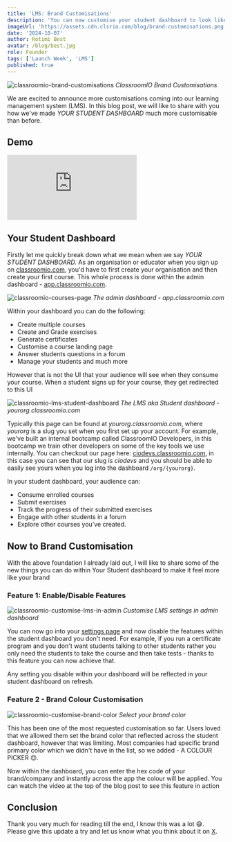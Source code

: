 ```yaml
---
title: 'LMS: Brand Customisations'
description: 'You can now customise your student dashboard to look like your brand and determine what features you want to enable or disable.'
imageUrl: 'https://assets.cdn.clsrio.com/blog/brand-customisations.png'
date: '2024-10-07'
author: Rotimi Best
avatar: /blog/best.jpg
role: Founder
tags: ['Launch Week', 'LMS']
published: true
---
```


![classroomio-brand-customisations](https://assets.cdn.clsrio.com/blog/brand-customisations.png)
_ClassroomIO Brand Customisations_

We are excited to announce more customisations coming into our learning management system (LMS). In this blog post, we will like to share with you how we've made *YOUR* *STUDENT DASHBOARD* much more customisable than before.

## Demo

<iframe class="embed mb-5" src="https://www.youtube.com/embed/y46mvF_1IWk?si=W39qbrW3KJ3DGO3Q" title="YouTube video player" frameborder="0" allow="accelerometer; autoplay; clipboard-write; encrypted-media; gyroscope; picture-in-picture; web-share" referrerpolicy="strict-origin-when-cross-origin" allowfullscreen></iframe>

## Your Student Dashboard

Firstly let me quickly break down what we mean when we say _YOUR STUDENT DASHBOARD._ As an organisation or educator when you sign up on [classroomio.com](https://peopletalk.io), you'd have to first create your organisation and then create your first course. This whole process is done within the admin dashboard - [app.classroomio.com](https://peopletalk.io).

![classroomio-courses-page](https://brand.cdn.clsrio.com/classroomio-courses.png)
_The admin dashboard - app.classroomio.com_

Within your dashboard you can do the following:

- Create multiple courses
- Create and Grade exercises
- Generate certificates
- Customise a course landing page
- Answer students questions in a forum
- Manage your students and much more

However that is not the UI that your audience will see when they consume your course. When a student signs up for your course, they get redirected to this UI

![classroomio-lms-student-dashboard](https://brand.cdn.clsrio.com/classroomio-lms-courses.png)
_The LMS aka Student dashboard - yourorg.classroomio.com_

Typically this page can be found at *yourorg.classroomio.com*, where *yourorg* is a slug you set when you first set up your account. For example, we've built an internal bootcamp called ClassroomIO Developers, in this bootcamp we train other developers on some of the key tools we use internally. You can checkout our page here: [ciodevs.classroomio.com](https://ciodevs.classroomio.com), in this case you can see that our slug is *ciodevs* and you should be able to easily see yours when you log into the dashboard `/org/{yourorg}`.

In your student dashboard, your audience can:

- Consume enrolled courses
- Submit exercises
- Track the progress of their submitted exercises
- Engage with other students in a forum
- Explore other courses you've created.

## Now to Brand Customisation

With the above foundation I already laid out, I will like to share some of the new things you can do within Your Student dashboard to make it feel more like your brand

### Feature 1: Enable/Disable Features

![classroomio-customise-lms-in-admin](https://brand.cdn.clsrio.com/customise-lms.png)
_Customise LMS settings in admin dashboard_

You can now go into your [settings page](https://peopletalk.io/org/*/settings/customize-lms) and now disable the features within the student dashboard you don't need. For example, if you run a certificate program and you don't want students talking to other students rather you only need the students to take the course and then take tests - thanks to this feature you can now achieve that.

Any setting you disable within your dashboard will be reflected in your student dashboard on refresh.

### Feature 2 - Brand Colour Customisation

![classroomio-customise-brand-color](https://brand.cdn.clsrio.com/customise-brand-color.png)
_Select your brand color_

This has been one of the most requested customisation so far. Users loved that we allowed them set the brand color that reflected across the student dashboard, however that was limiting. Most companies had specific brand primary color which we didn't have in the list, so we added - A COLOUR PICKER 😍.

Now within the dashboard, you can enter the hex code of your brand/company and instantly across the app the colour will be applied. You can watch the video at the top of the blog post to see this feature in action

## Conclusion

Thank you very much for reading till the end, I know this was a lot 😅. Please give this update a try and let us know what you think about it on [X](https://x.com/classroomio).
